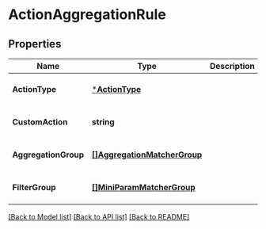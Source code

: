# ActionAggregationRule

## Properties
Name | Type | Description | Notes
------------ | ------------- | ------------- | -------------
**ActionType** | [***ActionType**](ActionType.md) |  | [optional] [default to null]
**CustomAction** | **string** |  | [optional] [default to null]
**AggregationGroup** | [**[]AggregationMatcherGroup**](aggregation_matcher_group.md) |  | [optional] [default to null]
**FilterGroup** | [**[]MiniParamMatcherGroup**](mini_param_matcher_group.md) |  | [optional] [default to null]

[[Back to Model list]](../README.md#documentation-for-models) [[Back to API list]](../README.md#documentation-for-api-endpoints) [[Back to README]](../README.md)


